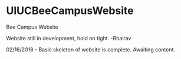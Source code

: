 # UIUCBeeCampusWebsite
Bee Campus Website

Website still in development, hold on tight. -Bhairav

02/16/2018 - Basic skeleton of website is complete. Awaiting content. 
